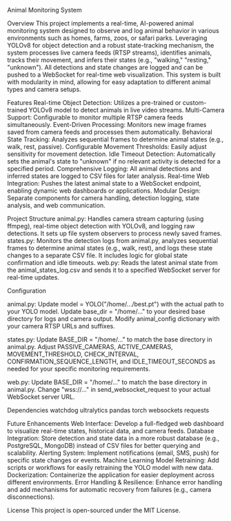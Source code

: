 Animal Monitoring System

Overview
This project implements a real-time, AI-powered animal monitoring system designed to observe and log animal behavior in various environments such as homes, farms, zoos, or safari parks. Leveraging YOLOv8 for object detection and a robust state-tracking mechanism, the system processes live camera feeds (RTSP streams), identifies animals, tracks their movement, and infers their states (e.g., "walking," "resting," "unknown"). All detections and state changes are logged and can be pushed to a WebSocket for real-time web visualization.
This system is built with modularity in mind, allowing for easy adaptation to different animal types and camera setups.

Features
Real-time Object Detection: Utilizes a pre-trained or custom-trained YOLOv8 model to detect animals in live video streams.
Multi-Camera Support: Configurable to monitor multiple RTSP camera feeds simultaneously.
Event-Driven Processing: Monitors new image frames saved from camera feeds and processes them automatically.
Behavioral State Tracking: Analyzes sequential frames to determine animal states (e.g., walk, rest, passive).
Configurable Movement Thresholds: Easily adjust sensitivity for movement detection.
Idle Timeout Detection: Automatically sets the animal's state to "unknown" if no relevant activity is detected for a specified period.
Comprehensive Logging: All animal detections and inferred states are logged to CSV files for later analysis.
Real-time Web Integration: Pushes the latest animal state to a WebSocket endpoint, enabling dynamic web dashboards or applications.
Modular Design: Separate components for camera handling, detection logging, state analysis, and web communication.

Project Structure
animal.py: Handles camera stream capturing (using ffmpeg), real-time object detection with YOLOv8, and logging raw detections. It sets up file system observers to process newly saved frames.
states.py: Monitors the detection logs from animal.py, analyzes sequential frames to determine animal states (e.g., walk, rest), and logs these state changes to a separate CSV file. It includes logic for global state confirmation and idle timeouts.
web.py: Reads the latest animal state from the animal_states_log.csv and sends it to a specified WebSocket server for real-time updates.


Configuration

animal.py:
Update model = YOLO("/home/.../best.pt") with the actual path to your YOLO model.
Update base_dir = "/home/..." to your desired base directory for logs and camera output.
Modify animal_config dictionary with your camera RTSP URLs and suffixes.

states.py:
Update BASE_DIR = "/home/..." to match the base directory in animal.py.
Adjust PASSIVE_CAMERAS, ACTIVE_CAMERAS, MOVEMENT_THRESHOLD, CHECK_INTERVAL, CONFIRMATION_SEQUENCE_LENGTH, and IDLE_TIMEOUT_SECONDS as needed for your specific monitoring requirements.

web.py:
Update BASE_DIR = "/home/..." to match the base directory in animal.py.
Change "wss://..." in send_websocket_request to your actual WebSocket server URL.


Dependencies
watchdog
ultralytics
pandas
torch
websockets
requests


Future Enhancements
Web Interface: Develop a full-fledged web dashboard to visualize real-time states, historical data, and camera feeds.
Database Integration: Store detection and state data in a more robust database (e.g., PostgreSQL, MongoDB) instead of CSV files for better querying and scalability.
Alerting System: Implement notifications (email, SMS, push) for specific state changes or events.
Machine Learning Model Retraining: Add scripts or workflows for easily retraining the YOLO model with new data.
Dockerization: Containerize the application for easier deployment across different environments.
Error Handling & Resilience: Enhance error handling and add mechanisms for automatic recovery from failures (e.g., camera disconnections).


License
This project is open-sourced under the MIT License.
